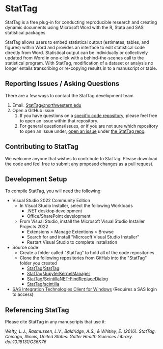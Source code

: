 # StatTag
StatTag is a free plug-in for conducting reproducible research and creating dynamic documents using Microsoft Word with the 
R, Stata and SAS statistical packages.

StatTag allows users to embed statistical output (estimates, tables, and figures) within Word and provides an interface to 
edit statistical code directly from Word. Statistical output can be individually or collectively updated from Word in one-click 
with a behind-the-scenes call to the statistical program. With StatTag, modification of a dataset or analysis no longer entails 
transcribing or re-copying results in to a manuscript or table. 

## Reporting Issues / Asking Questions

There are a few ways to contact the StatTag development team.

1. Email: StatTag@northwestern.edu
2. Open a GitHub issue
   1. If you have questions on a [specific code repository](https://github.com/orgs/StatTag/repositories), please feel free to open an issue within that repository.
   2. For general questions/issues, or if you are not sure which repository to open an issue under, [open an issue](https://github.com/StatTag/StatTag/issues/new/choose) under [the StatTag repo](https://github.com/StatTag/StatTag/issues).

## Contributing to StatTag
We welcome anyone that wishes to contribute to StatTag.  Please download the code and feel free to submit any proposed changes as a pull request.

## Development Setup

To compile StatTag, you will need the following:

* Visual Studio 2022 Community Edition
  * In Visual Studio Installer, select the following Workloads
    * .NET desktop development
	* Office/SharePoint development
  * From Visual Studio, install the Microsoft Visual Studio Installer Projects 2022
    * Extensions > Manage Extentions > Browse
	* Search for and install "Microsoft Visual Studio Installer"
	* Restart Visual Studio to complete installation
* Source code
  * Create a folder called "StatTag" to hold all of the code repositories
  * Clone the following repositories from GitHub into the "StatTag" folder you created
	* [StatTag/StatTag](https://github.com/StatTag/StatTag)
	* [StatTag/JupyterKernelManager](https://github.com/StatTag/JupyterKernelManager)
	* [StatTag/ScintillaNET-FindReplaceDialog](https://github.com/StatTag/ScintillaNET-FindReplaceDialog)
	* [StatTag/scintilla](https://github.com/StatTag/scintilla)
* [SAS Integration Technologies Client for Windows](https://support.sas.com/downloads/browse.htm?cat=56) (Requires a SAS login to access)


## Referencing StatTag
Please cite StatTag in any manuscripts that use it:

*Welty, L.J., Rasmussen, L.V., Baldridge, A.S., & Whitley, E. (2016). StatTag. Chicago, Illinois, United States: Galter Health Sciences Library. doi:10.18131/G36K76*
